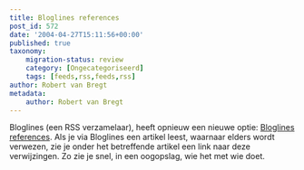 ```yaml
---
title: Bloglines references
post_id: 572
date: '2004-04-27T15:11:56+00:00'
published: true
taxonomy:
    migration-status: review
    category: [Ongecategoriseerd]
    tags: [feeds,rss,feeds,rss]
author: Robert van Bregt
metadata:
    author: Robert van Bregt
---
```

Bloglines (een RSS verzamelaar), heeft opnieuw een nieuwe optie: [Bloglines references](http://www.bloglines.com/about/news#56). Als je via Bloglines een artikel leest, waarnaar elders wordt verwezen, zie je onder het betreffende artikel een link naar deze verwijzingen. Zo zie je snel, in een oogopslag, wie het met wie doet.